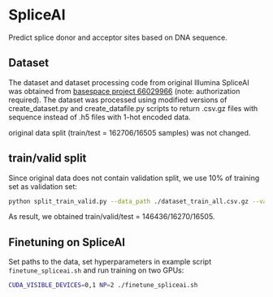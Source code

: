 # SpliceAI
Predict splice donor and acceptor sites based on DNA sequence.

## Dataset
The dataset and dataset processing code from original Illumina SpliceAI was obtained from [basespace project 66029966](https://basespace.illumina.com/projects/66029966/about) (note: authorization required). The dataset was processed using modified versions of create_dataset.py and create_datafile.py scripts to return .csv.gz files with sequence instead of .h5 files with 1-hot encoded data.

original data split (train/test = 162706/16505 samples) was not changed.

## train/valid split
Since original data does not contain validation split, we use 10% of training set as validation set:
```bash
python split_train_valid.py --data_path ./dataset_train_all.csv.gz --valid_ratio 0.1 --seed 42
```
As result, we obtained train/valid/test = 146436/16270/16505.

## Finetuning on SpliceAI
Set paths to the data, set hyperparameters in example script `finetune_spliceai.sh` and run training on two GPUs:
```bash
CUDA_VISIBLE_DEVICES=0,1 NP=2 ./finetune_spliceai.sh
```
